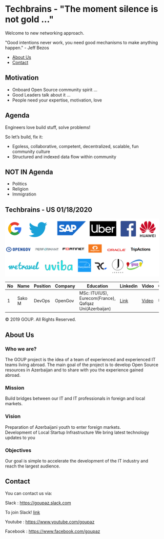 # Techbrains - "The moment silence is not gold …"

Welcome to new networking approach.

"Good intentions never work, you need good mechanisms to make anything happen." - Jeff Bezos


- [About Us](#aboutus)
- [Contact](#Contact)

## Motivation
- Onboard Open Source community spirit …
- Good Leaders talk about it …
- People need your expertise, motivation, love

## Agenda
Engineers love build stuff, solve problems!

So let’s build, fix it:

- Egoless, collaborative, competent,  decentralized, scalable, fun community culture
- Structured and indexed data flow within community

## NOT IN Agenda
- Politics
- Religion
- Immigration


## Techbrains - US 01/18/2020

![alt text](img/companies.png)

|No| Name | Position | Company | Education |Linkedin| Video | Country |
|------|----------------------|---------|---|-----|-----|------|------|
|1| Sako M|DevOps|OpenGov|MSc: ITU(US), Eurecom(France), Qafqaz Uni(Azerbaijan)|[Link](https://www.linkedin.com/in/sakom/)|[Video](https://www.youtube.com/watch?v=Kvr1S4USXOI)|USA|



© 2019 GOUP. All Rights Reserved.

## About Us

### Who we are?
The GOUP project is the idea of a team of experienced and experienced IT teams living abroad. The main goal of the project is to develop Open Source resources in Azerbaijan and to share with you the experience gained abroad.


### Mission
Build bridges between our IT and IT professionals in foreign and local markets.

### Vision
Preparation of Azerbaijani youth to enter foreign markets. <br />
Development of Local Startup Infrastructure
We bring latest technology updates to you 

### Objectives
Our goal is simple to accelerate the development of the IT industry and reach the largest audience.


## Contact
You can contact us via:

Slack : https://goupaz.slack.com

To join Slack! [link](https://join.slack.com/t/goupaz/shared_invite/enQtMjU1MjM5MDc2MzQxLWJkMTZiMGFhZDA3ZDkwZTgxMDNhMzc4YjFkZTBjZGMxZmQxYzA0NjEyMDM1ODVjMTBiYWUxN2UzMDVlNmYzMjU)

Youtube : https://www.youtube.com/goupaz

Facebook : https://www.facebook.com/goupaz

